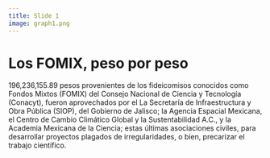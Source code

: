 ```yaml
---
title: Slide 1
image: graph1.png
---
```


# Los FOMIX, peso por peso

196,236,155.89 pesos provenientes de los fideicomisos conocidos como Fondos Mixtos (FOMIX) del Consejo Nacional de Ciencia y Tecnología (Conacyt), fueron aprovechados por el La Secretaría de Infraestructura y Obra Pública (SIOP), del Gobierno de Jalisco; la Agencia Espacial Mexicana, el Centro de Cambio Climático Global y la Sustentabilidad A.C., y la Academia Mexicana de la Ciencia; estas últimas asociaciones civiles, para desarrollar proyectos plagados de irregularidades, o bien, precarizar el trabajo científico.
